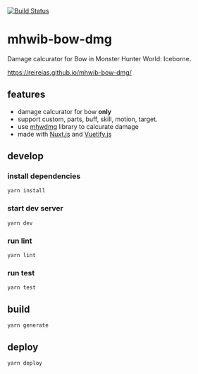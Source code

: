 [![Build Status](https://travis-ci.org/reireias/mhwib-bow-dmg.svg?branch=master)](https://travis-ci.org/reireias/mhwib-bow-dmg)

# mhwib-bow-dmg
Damage calcurator for Bow in Monster Hunter World: Iceborne.

https://reireias.github.io/mhwib-bow-dmg/

## features

- damage calcurator for bow **only**
- support custom, parts, buff, skill, motion, target.
- use [mhwdmg](https://www.npmjs.com/package/mhwdmg) library to calcurate damage
- made with [Nuxt.js](https://nuxtjs.org/) and [Vuetify.js](https://vuetifyjs.com/)

## develop

### install dependencies

```console
yarn install
```

### start dev server

```console
yarn dev
```

### run lint

```console
yarn lint
```

### run test

```console
yarn test
```

## build

```console
yarn generate
```

## deploy

```console
yarn deploy
```
